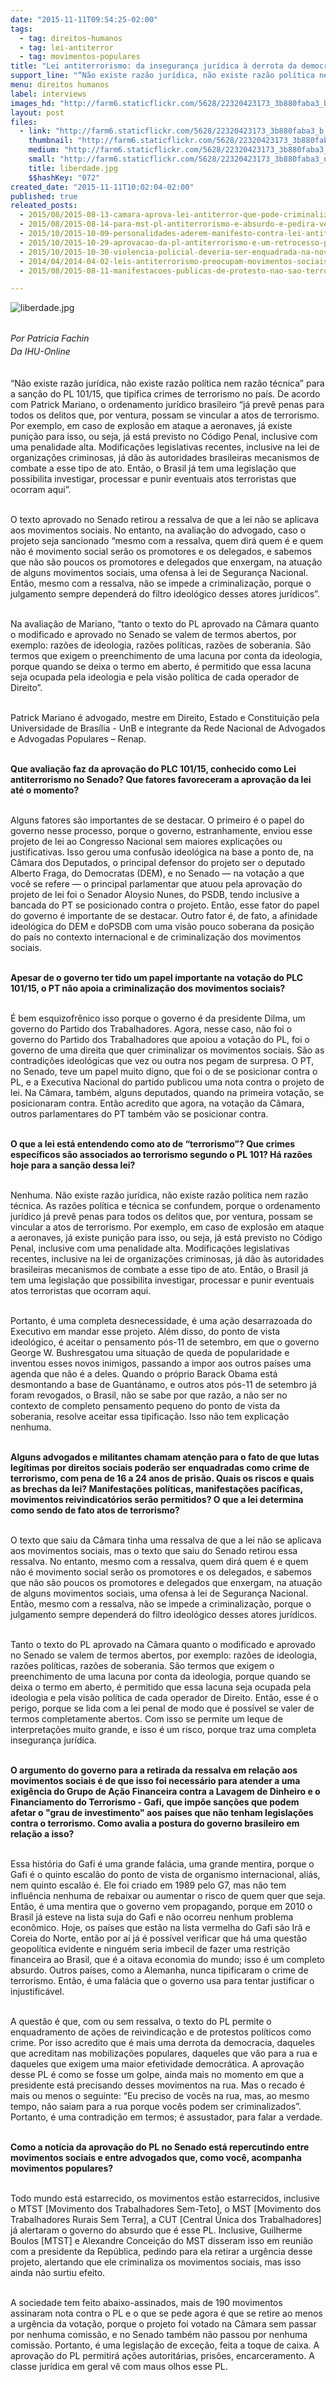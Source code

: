 ```yaml
---
date: "2015-11-11T09:54:25-02:00"
tags:
  - tag: direitos-humanos
  - tag: lei-antiterror
  - tag: movimentos-populares
title: "Lei antiterrorismo: da insegurança jurídica à derrota da democracia"
support_line: "“Não existe razão jurídica, não existe razão política nem razão técnica” para a sanção do PL 101/15, que tipifica crimes de terrorismo no país, diz o advogado Patrick Mariano."
menu: direitos humanos
label: interviews
images_hd: "http://farm6.staticflickr.com/5628/22320423173_3b880faba3_b.jpg"
layout: post
files:
  - link: "http://farm6.staticflickr.com/5628/22320423173_3b880faba3_b.jpg"
    thumbnail: "http://farm6.staticflickr.com/5628/22320423173_3b880faba3_t.jpg"
    medium: "http://farm6.staticflickr.com/5628/22320423173_3b880faba3_z.jpg"
    small: "http://farm6.staticflickr.com/5628/22320423173_3b880faba3_n.jpg"
    title: liberdade.jpg
    $$hashKey: "072"
created_date: "2015-11-11T10:02:04-02:00"
published: true
releated_posts:
  - 2015/08/2015-08-13-camara-aprova-lei-antiterror-que-pode-criminalizar-movimentos-populares.md
  - 2015/08/2015-08-14-para-mst-pl-antiterrorismo-e-absurdo-e-pedira-veto-em-reuniao-com-dilma.md
  - 2015/10/2015-10-09-personalidades-aderem-manifesto-contra-lei-antiterror-senado-deve-votar-na-proxima-semana.md
  - 2015/10/2015-10-29-aprovacao-da-pl-antiterrorismo-e-um-retrocesso-para-a-democracia-afirma-dirigente-do-mst.md
  - 2015/10/2015-10-30-violencia-policial-deveria-ser-enquadrada-na-nova-lei-sobre-terrorismo.md
  - 2014/04/2014-04-02-leis-antiterrorismo-preocupam-movimentos-sociais.md
  - 2015/08/2015-08-11-manifestacoes-publicas-de-protesto-nao-sao-terrorismo.md

---
```

<p><img alt="liberdade.jpg" src="http://farm6.staticflickr.com/5628/22320423173_3b880faba3_b.jpg" /></p>

<p><br />
<span style="line-height: 20.8px;"><em>Por Patricia Fachin<br />
Da IHU-Online</em></span></p>

<p><br />
&ldquo;N&atilde;o existe raz&atilde;o jur&iacute;dica, n&atilde;o existe raz&atilde;o pol&iacute;tica nem raz&atilde;o t&eacute;cnica&rdquo; para a san&ccedil;&atilde;o do PL 101/15, que tipifica crimes de terrorismo no pa&iacute;s. De acordo com Patrick Mariano, o ordenamento jur&iacute;dico brasileiro &ldquo;j&aacute; prev&ecirc; penas para todos os delitos que, por ventura, possam se vincular a atos de terrorismo. Por exemplo, em caso de explos&atilde;o em ataque a aeronaves, j&aacute; existe puni&ccedil;&atilde;o para isso, ou seja, j&aacute; est&aacute; previsto no C&oacute;digo Penal, inclusive com uma penalidade alta. Modifica&ccedil;&otilde;es legislativas recentes, inclusive na lei de organiza&ccedil;&otilde;es criminosas, j&aacute; d&atilde;o &agrave;s autoridades brasileiras mecanismos de combate a esse tipo de ato. Ent&atilde;o, o Brasil j&aacute; tem uma legisla&ccedil;&atilde;o que possibilita investigar, processar e punir eventuais atos terroristas que ocorram aqui&rdquo;.</p>

<p><br />
O texto aprovado no Senado retirou a ressalva de que a lei n&atilde;o se aplicava aos movimentos sociais. No entanto, na avalia&ccedil;&atilde;o do advogado, caso o projeto seja sancionado &ldquo;mesmo com a ressalva, quem dir&aacute; quem &eacute; e quem n&atilde;o &eacute; movimento social ser&atilde;o os promotores e os delegados, e sabemos que n&atilde;o s&atilde;o poucos os promotores e delegados que enxergam, na atua&ccedil;&atilde;o de alguns movimentos sociais, uma ofensa &agrave; lei de Seguran&ccedil;a Nacional. Ent&atilde;o, mesmo com a ressalva, n&atilde;o se impede a criminaliza&ccedil;&atilde;o, porque o julgamento sempre depender&aacute; do filtro ideol&oacute;gico desses atores jur&iacute;dicos&rdquo;.</p>

<p><br />
Na avalia&ccedil;&atilde;o de Mariano, &ldquo;tanto o texto do PL aprovado na C&acirc;mara quanto o modificado e aprovado no Senado se valem de termos abertos, por exemplo: raz&otilde;es de ideologia, raz&otilde;es pol&iacute;ticas, raz&otilde;es de soberania. S&atilde;o termos que exigem o preenchimento de uma lacuna por conta da ideologia, porque quando se deixa o termo em aberto, &eacute; permitido que essa lacuna seja ocupada pela ideologia e pela vis&atilde;o pol&iacute;tica de cada operador de Direito&rdquo;.</p>

<p><br />
Patrick Mariano &eacute; advogado, mestre em Direito, Estado e Constitui&ccedil;&atilde;o pela Universidade de Bras&iacute;lia - UnB e integrante da Rede Nacional de Advogados e Advogadas Populares &ndash; Renap.</p>

<p><br />
<strong>Que avalia&ccedil;&atilde;o faz da aprova&ccedil;&atilde;o do PLC 101/15, conhecido como Lei antiterrorismo no Senado? Que fatores favoreceram a aprova&ccedil;&atilde;o da lei at&eacute; o momento?</strong></p>

<p><br />
Alguns fatores s&atilde;o importantes de se destacar. O primeiro &eacute; o papel do governo nesse processo, porque o governo, estranhamente, enviou esse projeto de lei ao Congresso Nacional sem maiores explica&ccedil;&otilde;es ou justificativas. Isso gerou uma confus&atilde;o ideol&oacute;gica na base a ponto de, na C&acirc;mara dos Deputados, o principal defensor do projeto ser o deputado Alberto Fraga, do Democratas (DEM), e no Senado &mdash; na vota&ccedil;&atilde;o a que voc&ecirc; se refere &mdash; o principal parlamentar que atuou pela aprova&ccedil;&atilde;o do projeto de lei foi o Senador Aloysio Nunes, do PSDB, tendo inclusive a bancada do PT se posicionado contra o projeto. Ent&atilde;o, esse fator do papel do governo &eacute; importante de se destacar. Outro fator &eacute;, de fato, a afinidade ideol&oacute;gica do DEM e doPSDB com uma vis&atilde;o pouco soberana da posi&ccedil;&atilde;o do pa&iacute;s no contexto internacional e de criminaliza&ccedil;&atilde;o dos movimentos sociais.</p>

<p><br />
<strong>Apesar de o governo ter tido um papel importante na vota&ccedil;&atilde;o do PLC 101/15, o PT n&atilde;o apoia a criminaliza&ccedil;&atilde;o dos movimentos sociais?</strong></p>

<p><br />
&Eacute; bem esquizofr&ecirc;nico isso porque o governo &eacute; da presidente Dilma, um governo do Partido dos Trabalhadores. Agora, nesse caso, n&atilde;o foi o governo do Partido dos Trabalhadores que apoiou a vota&ccedil;&atilde;o do PL, foi o governo de uma direita que quer criminalizar os movimentos sociais. S&atilde;o as contradi&ccedil;&otilde;es ideol&oacute;gicas que vez ou outra nos pegam de surpresa. O PT, no Senado, teve um papel muito digno, que foi o de se posicionar contra o PL, e a Executiva Nacional do partido publicou uma nota contra o projeto de lei. Na C&acirc;mara, tamb&eacute;m, alguns deputados, quando na primeira vota&ccedil;&atilde;o, se posicionaram contra. Ent&atilde;o acredito que agora, na vota&ccedil;&atilde;o da C&acirc;mara, outros parlamentares do PT tamb&eacute;m v&atilde;o se posicionar contra.</p>

<p><br />
<strong>O que a lei est&aacute; entendendo como ato de &ldquo;terrorismo&rdquo;? Que crimes espec&iacute;ficos s&atilde;o associados ao terrorismo segundo o PL 101? H&aacute; raz&otilde;es hoje para a san&ccedil;&atilde;o dessa lei?</strong></p>

<p><br />
Nenhuma. N&atilde;o existe raz&atilde;o jur&iacute;dica, n&atilde;o existe raz&atilde;o pol&iacute;tica nem raz&atilde;o t&eacute;cnica. As raz&otilde;es pol&iacute;tica e t&eacute;cnica se confundem, porque o ordenamento jur&iacute;dico j&aacute; prev&ecirc; penas para todos os delitos que, por ventura, possam se vincular a atos de terrorismo. Por exemplo, em caso de explos&atilde;o em ataque a aeronaves, j&aacute; existe puni&ccedil;&atilde;o para isso, ou seja, j&aacute; est&aacute; previsto no C&oacute;digo Penal, inclusive com uma penalidade alta. Modifica&ccedil;&otilde;es legislativas recentes, inclusive na lei de organiza&ccedil;&otilde;es criminosas, j&aacute; d&atilde;o &agrave;s autoridades brasileiras mecanismos de combate a esse tipo de ato. Ent&atilde;o, o Brasil j&aacute; tem uma legisla&ccedil;&atilde;o que possibilita investigar, processar e punir eventuais atos terroristas que ocorram aqui.</p>

<p><br />
Portanto, &eacute; uma completa desnecessidade, &eacute; uma a&ccedil;&atilde;o desarrazoada do Executivo em mandar esse projeto. Al&eacute;m disso, do ponto de vista ideol&oacute;gico, &eacute; aceitar o pensamento p&oacute;s-11 de setembro, em que o governo George W. Bushresgatou uma situa&ccedil;&atilde;o de queda de popularidade e inventou esses novos inimigos, passando a impor aos outros pa&iacute;ses uma agenda que n&atilde;o &eacute; a deles. Quando o pr&oacute;prio Barack Obama est&aacute; desmontando a base de Guant&aacute;namo, e outros atos p&oacute;s-11 de setembro j&aacute; foram revogados, o Brasil, n&atilde;o se sabe por que raz&atilde;o, a n&atilde;o ser no contexto de completo pensamento pequeno do ponto de vista da soberania, resolve aceitar essa tipifica&ccedil;&atilde;o. Isso n&atilde;o tem explica&ccedil;&atilde;o nenhuma.</p>

<p><br />
<strong>Alguns advogados e militantes chamam aten&ccedil;&atilde;o para o fato de que lutas leg&iacute;timas por direitos sociais poder&atilde;o ser enquadradas como crime de terrorismo, com pena de 16 a 24 anos de pris&atilde;o. Quais os riscos e quais as brechas da lei? Manifesta&ccedil;&otilde;es pol&iacute;ticas, manifesta&ccedil;&otilde;es pac&iacute;ficas, movimentos reivindicat&oacute;rios ser&atilde;o permitidos? O que a lei determina como sendo de fato atos de terrorismo?</strong></p>

<p><br />
O texto que saiu da C&acirc;mara tinha uma ressalva de que a lei n&atilde;o se aplicava aos movimentos sociais, mas o texto que saiu do Senado retirou essa ressalva. No entanto, mesmo com a ressalva, quem dir&aacute; quem &eacute; e quem n&atilde;o &eacute; movimento social ser&atilde;o os promotores e os delegados, e sabemos que n&atilde;o s&atilde;o poucos os promotores e delegados que enxergam, na atua&ccedil;&atilde;o de alguns movimentos sociais, uma ofensa &agrave; lei de Seguran&ccedil;a Nacional. Ent&atilde;o, mesmo com a ressalva, n&atilde;o se impede a criminaliza&ccedil;&atilde;o, porque o julgamento sempre depender&aacute; do filtro ideol&oacute;gico desses atores jur&iacute;dicos.</p>

<p><br />
Tanto o texto do PL aprovado na C&acirc;mara quanto o modificado e aprovado no Senado se valem de termos abertos, por exemplo: raz&otilde;es de ideologia, raz&otilde;es pol&iacute;ticas, raz&otilde;es de soberania. S&atilde;o termos que exigem o preenchimento de uma lacuna por conta da ideologia, porque quando se deixa o termo em aberto, &eacute; permitido que essa lacuna seja ocupada pela ideologia e pela vis&atilde;o pol&iacute;tica de cada operador de Direito. Ent&atilde;o, esse &eacute; o perigo, porque se lida com a lei penal de modo que &eacute; poss&iacute;vel se valer de termos completamente abertos. Com isso se permite um leque de interpreta&ccedil;&otilde;es muito grande, e isso &eacute; um risco, porque traz uma completa inseguran&ccedil;a jur&iacute;dica.</p>

<p><br />
<strong>O argumento do governo para a retirada da ressalva em rela&ccedil;&atilde;o aos movimentos sociais &eacute; de que isso foi necess&aacute;rio para atender a uma exig&ecirc;ncia do Grupo de A&ccedil;&atilde;o Financeira contra a Lavagem de Dinheiro e o Financiamento do Terrorismo - Gafi, que imp&otilde;e san&ccedil;&otilde;es que podem afetar o &quot;grau de investimento&quot; aos pa&iacute;ses que n&atilde;o tenham legisla&ccedil;&otilde;es contra o terrorismo. Como avalia a postura do governo brasileiro em rela&ccedil;&atilde;o a isso?</strong></p>

<p><br />
Essa hist&oacute;ria do Gafi &eacute; uma grande fal&aacute;cia, uma grande mentira, porque o Gafi &eacute; o quinto escal&atilde;o do ponto de vista de organismo internacional, ali&aacute;s, nem quinto escal&atilde;o &eacute;. Ele foi criado em 1989 pelo G7, mas n&atilde;o tem influ&ecirc;ncia nenhuma de rebaixar ou aumentar o risco de quem quer que seja. Ent&atilde;o, &eacute; uma mentira que o governo vem propagando, porque em 2010 o Brasil j&aacute; esteve na lista suja do Gafi e n&atilde;o ocorreu nenhum problema econ&ocirc;mico. Hoje, os pa&iacute;ses que est&atilde;o na lista vermelha do Gafi s&atilde;o Ir&atilde; e Coreia do Norte, ent&atilde;o por a&iacute; j&aacute; &eacute; poss&iacute;vel verificar que h&aacute; uma quest&atilde;o geopol&iacute;tica evidente e ningu&eacute;m seria imbecil de fazer uma restri&ccedil;&atilde;o financeira ao Brasil, que &eacute; a oitava economia do mundo; isso &eacute; um completo absurdo. Outros pa&iacute;ses, como a Alemanha, nunca tipificaram o crime de terrorismo. Ent&atilde;o, &eacute; uma fal&aacute;cia que o governo usa para tentar justificar o injustific&aacute;vel.</p>

<p><br />
A quest&atilde;o &eacute; que, com ou sem ressalva, o texto do PL permite o enquadramento de a&ccedil;&otilde;es de reivindica&ccedil;&atilde;o e de protestos pol&iacute;ticos como crime. Por isso acredito que &eacute; mais uma derrota da democracia, daqueles que acreditam nas mobiliza&ccedil;&otilde;es populares, daqueles que v&atilde;o para a rua e daqueles que exigem uma maior efetividade democr&aacute;tica. A aprova&ccedil;&atilde;o desse PL &eacute; como se fosse um golpe, ainda mais no momento em que a presidente est&aacute; precisando desses movimentos na rua. Mas o recado &eacute; mais ou menos o seguinte: &ldquo;Eu preciso de voc&ecirc;s na rua, mas, ao mesmo tempo, n&atilde;o saiam para a rua porque voc&ecirc;s podem ser criminalizados&rdquo;. Portanto, &eacute; uma contradi&ccedil;&atilde;o em termos; &eacute; assustador, para falar a verdade.</p>

<p><br />
<strong>Como a not&iacute;cia da aprova&ccedil;&atilde;o do PL no Senado est&aacute; repercutindo entre movimentos sociais e entre advogados que, como voc&ecirc;, acompanha movimentos populares?</strong></p>

<p><br />
Todo mundo est&aacute; estarrecido, os movimentos est&atilde;o estarrecidos, inclusive o MTST [Movimento dos Trabalhadores Sem-Teto], o MST [Movimento dos Trabalhadores Rurais Sem Terra], a CUT [Central &Uacute;nica dos Trabalhadores] j&aacute; alertaram o governo do absurdo que &eacute; esse PL. Inclusive, Guilherme Boulos [MTST] e Alexandre Concei&ccedil;&atilde;o do MST disseram isso em reuni&atilde;o com a presidente da Rep&uacute;blica, pedindo para ela retirar a urg&ecirc;ncia desse projeto, alertando que ele criminaliza os movimentos sociais, mas isso ainda n&atilde;o surtiu efeito.</p>

<p><br />
A sociedade tem feito abaixo-assinados, mais de 190 movimentos assinaram nota contra o PL e o que se pede agora &eacute; que se retire ao menos a urg&ecirc;ncia da vota&ccedil;&atilde;o, porque o projeto foi votado na C&acirc;mara sem passar por nenhuma comiss&atilde;o, e no Senado tamb&eacute;m n&atilde;o passou por nenhuma comiss&atilde;o. Portanto, &eacute; uma legisla&ccedil;&atilde;o de exce&ccedil;&atilde;o, feita a toque de caixa. A aprova&ccedil;&atilde;o do PL permitir&aacute; a&ccedil;&otilde;es autorit&aacute;rias, pris&otilde;es, encarceramento. A classe jur&iacute;dica em geral v&ecirc; com maus olhos esse PL.</p>
